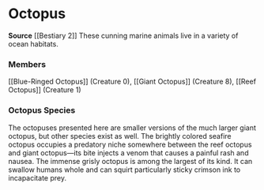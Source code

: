 ﻿---
creature_family: Octopus
id: '143'
name: Octopus
rarity: Common
source: '[[DATABASE/source/Bestiary 2|Bestiary 2]]'
trait: null
type: Creature Family

---
# Octopus

**Source** [[Bestiary 2]] 
These cunning marine animals live in a variety of ocean habitats.

### Members

[[Blue-Ringed Octopus]] (Creature 0), [[Giant Octopus]] (Creature 8), [[Reef Octopus]] (Creature 1)

###  Octopus Species

The octopuses presented here are smaller versions of the much larger giant octopus, but other species exist as well. The brightly colored seafire octopus occupies a predatory niche somewhere between the reef octopus and giant octopus—its bite injects a venom that causes a painful rash and nausea. The immense grisly octopus is among the largest of its kind. It can swallow humans whole and can squirt particularly sticky crimson ink to incapacitate prey.